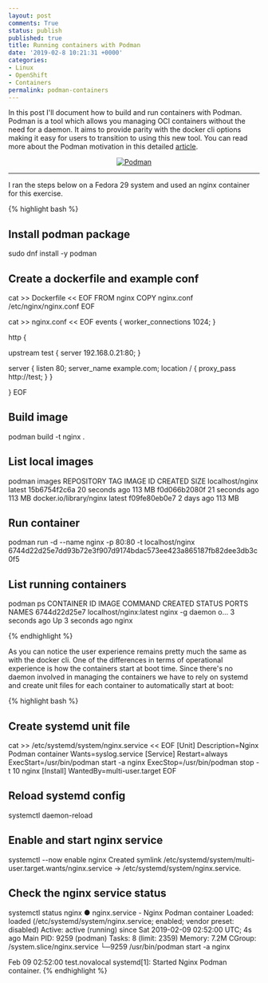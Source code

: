 ```yaml
---
layout: post
comments: True
status: publish
published: true
title: Running containers with Podman
date: '2019-02-8 10:21:31 +0000'
categories:
- Linux
- OpenShift
- Containers
permalink: podman-containers
---
```


In this post I'll document how to build and run containers with Podman. Podman 
is a tool which allows you managing OCI containers without the need for a daemon. 
It aims to provide parity with the docker cli options making it easy for users 
to transition to using this new tool. You can read more about the Podman motivation
in this detailed <a href="https://www.projectatomic.io/blog/2018/02/reintroduction-podman/" target="_blank">article</a>.

<center><a href="https://podman.io/" target="_blank"><img src="{{'/public/images/podman.png' | prepend: site.baseurl | prepend: site.url }}" alt="Podman" /></a></center>

___

I ran the steps below on a Fedora 29 system and used an nginx container for this
exercise.


{% highlight bash %}
## Install podman package
sudo dnf install -y podman

## Create a dockerfile and example conf

cat >> Dockerfile << EOF
FROM nginx
COPY nginx.conf /etc/nginx/nginx.conf
EOF

cat >> nginx.conf << EOF
 events {
     worker_connections  1024;
 }

 http {


 upstream test {
   server 192.168.0.21:80;
 }

 server {
   listen 80;
   server_name example.com;
   location / {
     proxy_pass http://test;
   }
 }

 }
EOF

## Build image
podman build -t nginx .

## List local images
podman images
REPOSITORY                TAG      IMAGE ID       CREATED          SIZE
localhost/nginx           latest   15b6754f2c6a   20 seconds ago   113 MB
<none>                    <none>   f0d066b2080f   21 seconds ago   113 MB
docker.io/library/nginx   latest   f09fe80eb0e7   2 days ago       113 MB

## Run container
podman run -d --name nginx -p 80:80 -t localhost/nginx
6744d22d25e7dd93b72e3f907d9174bdac573ee423a865187fb82dee3db3c0f5

## List running containers
podman ps
CONTAINER ID  IMAGE                   COMMAND               CREATED        STATUS            PORTS  NAMES
6744d22d25e7  localhost/nginx:latest  nginx -g daemon o...  3 seconds ago  Up 3 seconds ago         nginx

{% endhighlight %}

As you can notice the user experience remains pretty much the same as with the 
docker cli. One of the differences in terms of operational experience is how the 
containers start at boot time. Since there's no daemon involved in managing the 
containers we have to rely on systemd and create unit files for each container 
to automatically start at boot:

{% highlight bash %}
## Create systemd unit file
cat >> /etc/systemd/system/nginx.service << EOF
[Unit]
Description=Nginx Podman container
Wants=syslog.service
[Service]
Restart=always
ExecStart=/usr/bin/podman start -a nginx
ExecStop=/usr/bin/podman stop -t 10 nginx
[Install]
WantedBy=multi-user.target
EOF

## Reload systemd config
systemctl daemon-reload

## Enable and start nginx service
systemctl --now enable nginx
Created symlink /etc/systemd/system/multi-user.target.wants/nginx.service → /etc/systemd/system/nginx.service.

## Check the nginx service status
systemctl status nginx
● nginx.service - Nginx Podman container
   Loaded: loaded (/etc/systemd/system/nginx.service; enabled; vendor preset: disabled)
   Active: active (running) since Sat 2019-02-09 02:52:00 UTC; 4s ago
 Main PID: 9259 (podman)
    Tasks: 8 (limit: 2359)
   Memory: 7.2M
   CGroup: /system.slice/nginx.service
           └─9259 /usr/bin/podman start -a nginx

Feb 09 02:52:00 test.novalocal systemd[1]: Started Nginx Podman container.
{% endhighlight %}
